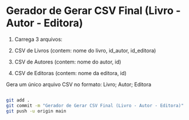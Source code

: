 # Gerador de Gerar CSV Final (Livro - Autor - Editora)

1. Carrega 3 arquivos:

1. CSV de Livros (contem: nome do livro, id_autor, id_editora)
2. CSV de Autores (contem: nome do autor, id)
3. CSV de Editoras (contem: nome da editora, id)

Gera um único arquivo CSV no formato:
Livro; Autor; Editora
```sh

git add .
git commit -m "Gerador de Gerar CSV Final (Livro - Autor - Editora)"
git push -u origin main